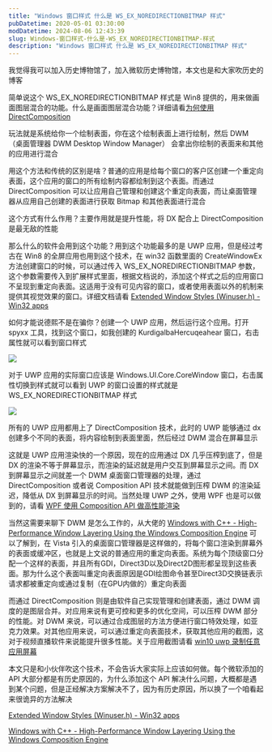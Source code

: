 ```yaml
---
title: "Windows 窗口样式 什么是 WS_EX_NOREDIRECTIONBITMAP 样式"
pubDatetime: 2020-05-01 03:30:00
modDatetime: 2024-08-06 12:43:39
slug: Windows-窗口样式-什么是-WS_EX_NOREDIRECTIONBITMAP-样式
description: "Windows 窗口样式 什么是 WS_EX_NOREDIRECTIONBITMAP 样式"
---
```





我觉得我可以加入历史博物馆了，加入微软历史博物馆，本文也是和大家吹历史的博客

<!--more-->


<!-- CreateTime:5/1/2020 11:30:00 AM -->



简单说这个 WS_EX_NOREDIRECTIONBITMAP 样式是 Win8 提供的，用来做画面图层混合的功能。什么是画面图层混合功能？详细请看[为何使用 DirectComposition](https://blog.lindexi.com/post/%E4%B8%BA%E4%BD%95%E4%BD%BF%E7%94%A8-DirectComposition.html)

玩法就是系统给你一个绘制表面，你在这个绘制表面上进行绘制，然后 DWM （桌面管理器 DWM Desktop Window Manager） 会拿出你绘制的表面来和其他的应用进行混合

用这个方法和传统的区别是啥？普通的应用是给每个窗口的客户区创建一个重定向表面，这个应用的窗口的所有绘制内容都绘制到这个表面。而通过 DirectComposition 可以让应用自己管理和创建这个重定向表面，而让桌面管理器从应用自己创建的表面进行获取 Bitmap 和其他表面进行混合

这个方式有什么作用？主要作用就是提升性能，将 DX 配合上 DirectComposition 是最无敌的性能

那么什么的软件会用到这个功能？用到这个功能最多的是 UWP 应用，但是经过考古在 Win8 的全屏应用也用到这个技术，在 win32 函数里面的 CreateWindowEx 方法创建窗口的时候，可以通过传入 WS_EX_NOREDIRECTIONBITMAP 参数，这个参数需要传入到扩展样式里面，根据文档说的，添加这个样式之后的应用窗口不呈现到重定向表面。这适用于没有可见内容的窗口，或者使用表面以外的机制来提供其视觉效果的窗口。详细文档请看 [Extended Window Styles (Winuser.h) - Win32 apps](https://docs.microsoft.com/zh-cn/windows/win32/winmsg/extended-window-styles?redirectedfrom=MSDN )

如何才能说德熙不是在骗你？创建一个 UWP 应用，然后运行这个应用。打开 spyxx 工具，找到这个窗口，如我创建的 KurdigalbaHercuqeahear 窗口，右击属性就可以看到窗口样式

<!-- ![](images/img-Windows 窗口样式 什么是 WS_EX_NOREDIRECTIONBITMAP 样式0.png) -->

![](images/img-lindexi%2F2020511141456512.jpg)

对于 UWP 应用的实际窗口应该是 Windows.UI.Core.CoreWindow 窗口，右击属性切换到样式就可以看到 UWP 的窗口设置的样式就是 WS_EX_NOREDIRECTIONBITMAP 样式 

<!-- ![](images/img-Windows 窗口样式 什么是 WS_EX_NOREDIRECTIONBITMAP 样式1.png) -->

![](images/img-lindexi%2F2020511143189705.jpg)

所有的 UWP 应用都用上了 DirectComposition 技术，此时的 UWP 能够通过 dx 创建多个不同的表面，将内容绘制到表面里面，然后经过 DWM 混合在屏幕显示

这就是 UWP 应用渲染快的一个原因，现在的应用通过 DX 几乎压榨到底了，但是 DX 的渲染不等于屏幕显示，而渲染的延迟就是用户交互到屏幕显示之间。而 DX 到屏幕显示之间就差一个 DWM 桌面窗口管理器的处理，通过 DirectComposition 或者说 Composition API 技术就能做到压榨 DWM 的渲染延迟，降低从 DX 到屏幕显示的时间。当然处理 UWP 之外，使用 WPF 也是可以做到的，请看 [WPF 使用 Composition API 做高性能渲染](https://blog.lindexi.com/post/WPF-%E4%BD%BF%E7%94%A8-Composition-API-%E5%81%9A%E9%AB%98%E6%80%A7%E8%83%BD%E6%B8%B2%E6%9F%93.html)

当然这需要来聊下 DWM 是怎么工作的，从大佬的 [Windows with C++ - High-Performance Window Layering Using the Windows Composition Engine](https://docs.microsoft.com/en-us/archive/msdn-magazine/2014/june/windows-with-c-high-performance-window-layering-using-the-windows-composition-engine ) 可以了解到，在 Vista 引入的桌面窗口管理器是这样做的，将每个窗口渲染到屏幕外的表面或缓冲区，也就是上文说的普通应用的重定向表面。系统为每个顶级窗口分配一个这样的表面，并且所有GDI，Direct3D以及Direct2D图形都呈现到这些表面。那为什么这个表面叫重定向表面原因是GDI绘图命令甚至Direct3D交换链表示请求都被重定向或通过复制（在GPU内做的）重定向表面

而通过 DirectComposition 则是由软件自己实现管理和创建表面，通过 DWM 调度的是图层合并。对应用来说有更可控和更多的优化空间，可以压榨 DWM 部分的性能。对 DWM 来说，可以通过合成图层的方法方便进行窗口特效处理，如亚克力效果。对其他应用来说，可以通过重定向表面技术，获取其他应用的截图，这对于视频直播软件来说能提升很多性能。关于应用截图请看 [win10 uwp 录制任意应用屏幕](https://blog.lindexi.com/post/win10-uwp-%E5%BD%95%E5%88%B6%E4%BB%BB%E6%84%8F%E5%BA%94%E7%94%A8%E5%B1%8F%E5%B9%95.html)

本文只是和小伙伴吹这个技术，不会告诉大家实际上应该如何做。每个微软添加的 API 大部分都是有历史原因的，为什么添加这个 API 解决什么问题，大概都是遇到某个问题，但是正经解决方案解决不了，因为有历史原因，所以换了一个咱看起来很诡异的方法解决

[Extended Window Styles (Winuser.h) - Win32 apps](https://docs.microsoft.com/zh-cn/windows/win32/winmsg/extended-window-styles?redirectedfrom=MSDN )

[Windows with C++ - High-Performance Window Layering Using the Windows Composition Engine](https://docs.microsoft.com/en-us/archive/msdn-magazine/2014/june/windows-with-c-high-performance-window-layering-using-the-windows-composition-engine )

